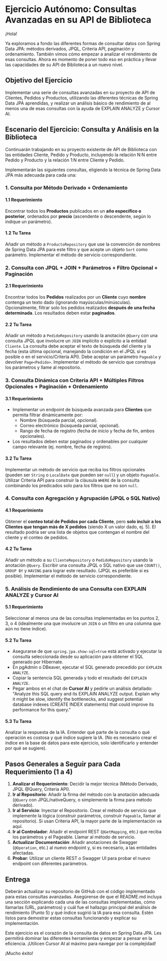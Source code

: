 # Ejercicio Autónomo: Consultas Avanzadas en su API de Biblioteca

¡Hola!

Ya exploramos a fondo las diferentes formas de consultar datos con Spring Data JPA: métodos derivados, JPQL, Criteria API, paginación y ordenamiento. También vimos cómo empezar a analizar el rendimiento de esas consultas. Ahora es momento de poner todo eso en práctica y llevar las capacidades de su API de Biblioteca a un nuevo nivel.

## Objetivo del Ejercicio

Implementar una serie de consultas avanzadas en su proyecto de API de Clientes, Pedidos y Productos, utilizando las diferentes técnicas de Spring Data JPA aprendidas, y realizar un análisis básico de rendimiento de al menos una de esas consultas con la ayuda de EXPLAIN ANALYZE y Cursor AI.

## Escenario del Ejercicio: Consulta y Análisis en la Biblioteca

Continuarán trabajando en su proyecto existente de API de Biblioteca con las entidades Cliente, Pedido y Producto, incluyendo la relación N:N entre Pedido y Producto y la relación 1:N entre Cliente y Pedido.

Implementarán las siguientes consultas, eligiendo la técnica de Spring Data JPA más adecuada para cada una:

### 1. Consulta por Método Derivado + Ordenamiento

#### 1.1 Requerimiento

Encontrar todos los **Productos** publicados en un **año específico o posterior**, ordenados por **precio** (ascendente o descendente, según lo indique un parámetro).

#### 1.2 Tu Tarea

Añadir un método a `ProductoRepository` que use la convención de nombres de Spring Data JPA para este filtro y que acepte un objeto `Sort` como parámetro. Implementar el método de servicio correspondiente.

### 2. Consulta con JPQL + JOIN + Parámetros + Filtro Opcional + Paginación

#### 2.1 Requerimiento

Encontrar todos los **Pedidos** realizados por un **Cliente** cuyo **nombre** contenga un texto dado (ignorando mayúsculas/minúsculas). Opcionalmente, filtrar solo los pedidos realizados **después de una fecha determinada**. Los resultados deben estar **paginados**.

#### 2.2 Tu Tarea

Añadir un método a `PedidoRepository` usando la anotación `@Query` con una consulta JPQL que involucre un `JOIN` implícito o explícito a la entidad `Cliente`. La consulta debe aceptar el texto de búsqueda del cliente y la fecha (esta última opcional, manejando la condición en el JPQL si es posible o en el servicio/Criteria API). Debe aceptar un parámetro `Pageable` y devolver `Page<Pedido>`. Implementar el método de servicio que construya los parámetros y llame al repositorio.

### 3. Consulta Dinámica con Criteria API + Múltiples Filtros Opcionales + Paginación + Ordenamiento

#### 3.1 Requerimiento

- Implementar un endpoint de búsqueda avanzada para **Clientes** que permita filtrar dinámicamente por:
  - Nombre (búsqueda parcial, opcional).
  - Correo electrónico (búsqueda parcial, opcional).
  - Rango de fecha de registro (fecha de inicio y fecha de fin, ambos opcionales).
- Los resultados deben estar paginados y ordenables por cualquier campo relevante (ej. nombre, fecha de registro).

#### 3.2 Tu Tarea

Implementar un método de servicio que reciba los filtros opcionales (pueden ser `String` o `LocalDate` que pueden ser `null`) y un objeto `Pageable`. Utilizar Criteria API para construir la cláusula `WHERE` de la consulta combinando los predicados solo para los filtros que no son `null`.

### 4. Consulta con Agregación y Agrupación (JPQL o SQL Nativo)

#### 4.1 Requerimiento

Obtener el **conteo total de Pedidos por cada Cliente**, pero **solo incluir a los Clientes que tengan más de X pedidos** (siendo X un valor dado, ej. 5). El resultado podría ser una lista de objetos que contengan el nombre del cliente y el conteo de pedidos.

#### 4.2 Tu Tarea

Añadir un método a su `ClienteRepository` o `PedidoRepository` usando la anotación `@Query`. Escribir una consulta JPQL o SQL nativo que use `COUNT()`, `GROUP BY` y `HAVING` para lograr este resultado. (JPQL es preferible si es posible). Implementar el método de servicio correspondiente.

### 5. Análisis de Rendimiento de una Consulta con EXPLAIN ANALYZE y Cursor AI

#### 5.1 Requerimiento

Seleccionar al menos una de las consultas implementadas en los puntos 2, 3, o 4 (idealmente una que involucre un `JOIN` o un filtro en una columna que aún no tiene índice).

#### 5.2 Tu Tarea

- Asegurarse de que `spring.jpa.show-sql=true` está activado y ejecutar la consulta seleccionada desde su aplicación para obtener el SQL generado por Hibernate.
- En pgAdmin o DBeaver, ejecutar el SQL generado precedido por `EXPLAIN ANALYZE`.
- Copiar la sentencia SQL generada y todo el resultado del `EXPLAIN ANALYZE`.
- Pegar ambos en el chat de **Cursor AI** y pedirle un análisis detallado: "Analyze this SQL query and its EXPLAIN ANALYZE output. Explain why it might be slow, identify the bottlenecks, and suggest potential database indexes (CREATE INDEX statements) that could improve its performance for this query."

#### 5.3 Tu Tarea

Analizar la respuesta de la IA. Entender qué parte de la consulta o qué operación es costosa y qué índice sugiere la IA. (No es necesario crear el índice en la base de datos para este ejercicio, solo identificarlo y entender por qué se sugiere).

## Pasos Generales a Seguir para Cada Requerimiento (1 a 4)

1. **Analizar el Requerimiento**: Decidir la mejor técnica (Método Derivado, JPQL @Query, Criteria API).
2. **Ir al Repositorio**: Añadir la firma del método con la anotación adecuada (`@Query` con JPQL/nativeQuery, o simplemente la firma para método derivado).
3. **Ir al Servicio**: Inyectar el Repositorio. Crear el método de servicio que implemente la lógica (construir parámetros, construir `Pageable`, llamar al repositorio). Si usan Criteria API, la mayor parte de la implementación va aquí.
4. **Ir al Controlador**: Añadir el endpoint REST (`@GetMapping`, etc.) que reciba los parámetros y el Pageable. Llamar al método de servicio.
5. **Actualizar Documentación**: Añadir anotaciones de Swagger (`@Operation`, etc.) al nuevo endpoint y, si es necesario, a las entidades afectadas.
6. **Probar**: Utilizar un cliente REST o Swagger UI para probar el nuevo endpoint con diferentes parámetros.

## Entrega

Deberán actualizar su repositorio de GitHub con el código implementado para estas consultas avanzadas. Asegúrense de que el README.md incluya una sección explicando cada una de las consultas implementadas, cómo llamarlas (URL, parámetros) y cuál fue el hallazgo principal del análisis de rendimiento (Punto 5) y qué índice sugirió la IA para esa consulta. Estén listos para demostrar estas consultas funcionando y explicar su implementación.

Este ejercicio es el corazón de la consulta de datos en Spring Data JPA. Les permitirá dominar las diferentes herramientas y empezar a pensar en la eficiencia. ¡Utilicen Cursor AI al máximo para navegar por la complejidad!

¡Mucho éxito!

